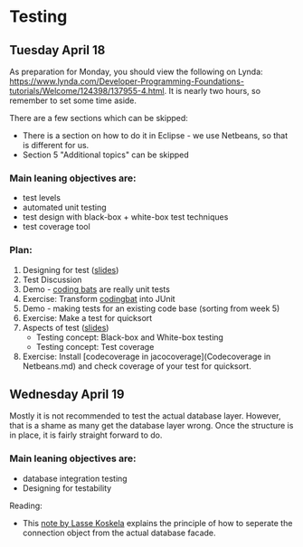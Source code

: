 # Testing
## Tuesday April 18

As preparation for Monday, you should view the following on Lynda:
<https://www.lynda.com/Developer-Programming-Foundations-tutorials/Welcome/124398/137955-4.html>. 
It is nearly two hours, so remember to set some time aside.

There are a few sections which can be skipped:

- There is a section on how to do it in Eclipse - we use Netbeans, so that is different for us.
- Section 5 "Additional topics" can be skipped

### Main leaning objectives are:
* test levels 
* automated unit testing
* test design with black-box + white-box test techniques
* test coverage tool

### Plan:
1. Designing for test ([slides](TestSlides.pdf))
1. Test Discussion
3. Demo - [coding bats](http://codingbat.com/prob/p192082) are really unit tests
4. Exercise: Transform [codingbat](http://codingbat.com/prob/p136351) into JUnit
5. Demo - making tests for an existing code base (sorting from week 5)
6. Exercise: Make a test for quicksort
7. Aspects of test ([slides](TestSlides.pdf))
	- Testing concept: Black-box and White-box testing
	- Testing concept: Test coverage
8. Exercise: Install [codecoverage in jacocoverage](Codecoverage in Netbeans.md) and check coverage of your test for quicksort.



## Wednesday April 19
Mostly it is not recommended to test the actual database layer. 
However, that is a shame as many get the database layer wrong. Once the structure is in place, it is fairly straight forward to do.

### Main leaning objectives are:
* database integration testing 
* Designing for testability


Reading:

- This [note by Lasse Koskela](databaseTest.md) explains the principle of how to seperate the connection object from the actual database facade.
